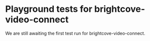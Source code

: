 # Playground tests for brightcove-video-connect
We are still awaiting the first test run for brightcove-video-connect.
